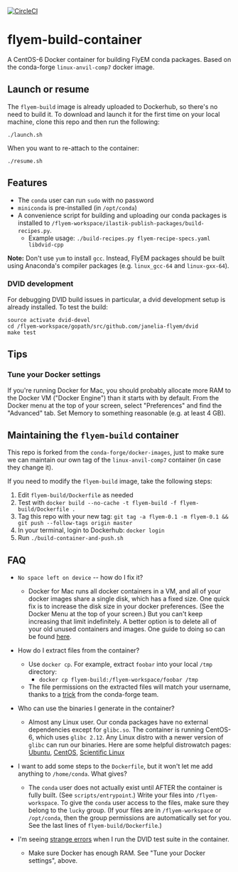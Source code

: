[![CircleCI](https://circleci.com/gh/janelia-flyem/flyem-build-container/tree/master.svg?style=shield)](https://circleci.com/gh/janelia-flyem/flyem-build-container/tree/master)

# flyem-build-container

A CentOS-6 Docker container for building FlyEM conda packages.
Based on the conda-forge `linux-anvil-comp7` docker image.


## Launch or resume

The `flyem-build` image is already uploaded to Dockerhub, so there's no need to build it.
To download and launch it for the first time on your local machine, clone this repo and
then run the following:

```
./launch.sh
``` 

When you want to re-attach to the container:

```
./resume.sh
```


## Features

- The `conda` user can run `sudo` with no password
- `miniconda` is pre-installed (in `/opt/conda`)
- A convenience script for building and uploading our conda packages is installed to `/flyem-workspace/ilastik-publish-packages/build-recipes.py`.
   - Example usage: `./build-recipes.py flyem-recipe-specs.yaml libdvid-cpp`

**Note:** Don't use `yum` to install `gcc`.  Instead, FlyEM packages should be built
using Anaconda's compiler packages (e.g. `linux_gcc-64` and `linux-gxx-64`).


### DVID development

For debugging DVID build issues in particular, a dvid development
setup is already installed.  To test the build:

```
source activate dvid-devel
cd /flyem-workspace/gopath/src/github.com/janelia-flyem/dvid
make test
```

## Tips

### Tune your Docker settings

If you're running Docker for Mac, you should probably allocate more RAM to the
Docker VM ("Docker Engine") than it starts with by default.
From the Docker menu at the top of your screen, select "Preferences" and find the "Advanced" tab.
Set Memory to something reasonable (e.g. at least 4 GB).

## Maintaining the `flyem-build` container

This repo is forked from the `conda-forge/docker-images`, just to make sure we
can maintain our own tag of the `linux-anvil-comp7` container (in case they change it).

If you need to modify the `flyem-build` image, take the following steps:

1. Edit `flyem-build/Dockerfile` as needed
2. Test with `docker build --no-cache -t flyem-build -f flyem-build/Dockerfile .`
3. Tag this repo with your new tag: `git tag -a flyem-0.1 -m flyem-0.1 && git push --follow-tags origin master`
4. In your terminal, login to Dockerhub: `docker login`
5. Run `./build-container-and-push.sh`


## FAQ

- `No space left on device` -- how do I fix it?
   - Docker for Mac runs all docker containers in a VM, and all of your docker images share a single disk, which has a fixed size.
     One quick fix is to increase the disk size in your docker preferences.  (See the Docker Menu at the top of your screen.)
     But you can't keep increasing that limit indefinitely.  A better option is to delete all of your old unused containers and images.
     One guide to doing so can be found [here](http://jimhoskins.com/2013/07/27/remove-untagged-docker-images.html).

- How do I extract files from the container?
   - Use `docker cp`.  For example, extract `foobar` into your local `/tmp` directory:
      - `docker cp flyem-build:/flyem-workspace/foobar /tmp`
   - The file permissions on the extracted files will match your username, thanks to a [trick][] from the conda-forge team.

- Who can use the binaries I generate in the container?
   - Almost any Linux user. Our conda packages have no external dependencies except for `glibc.so`.
     The container is running CentOS-6, which uses `glibc 2.12`.
     Any Linux distro with a newer version of `glibc` can run our binaries.
     Here are some helpful distrowatch pages: [Ubuntu][], [CentOS][], [Scientific Linux][]

- I want to add some steps to the `Dockerfile`, but it won't let me add anything to `/home/conda`.  What gives?
   - The `conda` user does not actually exist until AFTER the container is fully built.  (See `scripts/entrypoint`.)
     Write your files into `/flyem-workspace`.  To give the `conda` user access to the files, make sure they belong
     to the `lucky` group.  (If your files are in `/flyem-workspace` or `/opt/conda`, then the group permissions are
     automatically set for you.  See the last lines of `flyem-build/Dockerfile`.)

- I'm seeing [strange errors][] when I run the DVID test suite in the container.
   - Make sure Docker has enough RAM.  See "Tune your Docker settings", above.

[trick]: https://github.com/janelia-flyem/flyem-build-container/blob/master/scripts/entrypoint#L3-L5
[CentOS]: https://distrowatch.com/table.php?distribution=centos
[Ubuntu]: https://distrowatch.com/table.php?distribution=ubuntu
[Scientific Linux]: https://distrowatch.com/table.php?distribution=scientific
[strange errors]: https://github.com/janelia-flyem/dvid/issues/299